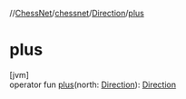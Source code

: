 //[ChessNet](../../../index.md)/[chessnet](../index.md)/[Direction](index.md)/[plus](plus.md)

# plus

[jvm]\
operator fun [plus](plus.md)(north: [Direction](index.md)): [Direction](index.md)
